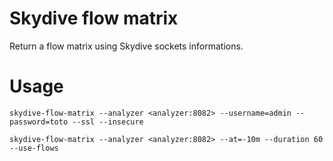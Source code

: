# Skydive flow matrix

Return a flow matrix using Skydive sockets informations.

# Usage

```
skydive-flow-matrix --analyzer <analyzer:8082> --username=admin --password=toto --ssl --insecure

skydive-flow-matrix --analyzer <analyzer:8082> --at=-10m --duration 60 --use-flows
```
